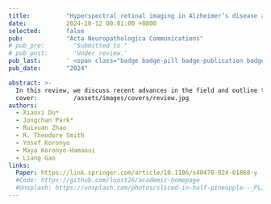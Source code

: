 ```yaml
---
title:          "Hyperspectral retinal imaging in Alzheimer’s disease and age-related macular degeneration: a review"
date:           2024-10-12 00:01:00 +0800
selected:       false
pub:            "Acta Neuropathologica Communications"
# pub_pre:        "Submitted to "
# pub_post:       'Under review.'
pub_last:       ' <span class="badge badge-pill badge-publication badge-success">Spotlight</span>'
pub_date:       "2024"

abstract: >-
  In this review, we discuss recent advances in the field and outline the current bottlenecks and enabling technologies that could propel this field toward clinical translation.
  cover:          /assets/images/covers/review.jpg
authors:
  - Xiaoxi Du*
  - Jongchan Park*
  - Ruixuan Zhao
  - R. Theodore Smith
  - Yosef Koronyo
  - Maya Koronyo-Hamaoui
  - Liang Gao
links:
  Paper: https://link.springer.com/article/10.1186/s40478-024-01868-y
  #Code: https://github.com/luost26/academic-homepage
  #Unsplash: https://unsplash.com/photos/sliced-in-half-pineapple--_PLJZmHZzk
---
```

